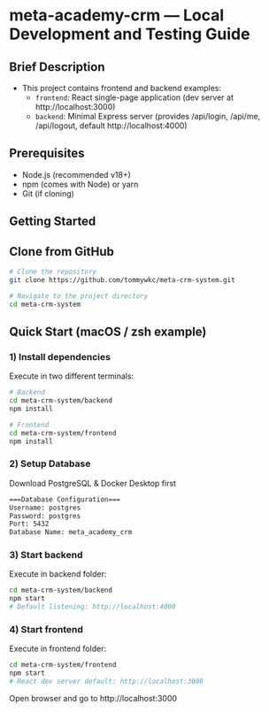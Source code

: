 # meta-academy-crm — Local Development and Testing Guide

## Brief Description
- This project contains frontend and backend examples:
  - `frontend`: React single-page application (dev server at http://localhost:3000)
  - `backend`: Minimal Express server (provides /api/login, /api/me, /api/logout, default http://localhost:4000)



## Prerequisites
- Node.js (recommended v18+)
- npm (comes with Node) or yarn
- Git (if cloning)

## Getting Started

## Clone from GitHub
```bash
# Clone the repository
git clone https://github.com/tommywkc/meta-crm-system.git

# Navigate to the project directory
cd meta-crm-system
```



## Quick Start (macOS / zsh example)

### 1) Install dependencies

Execute in two different terminals:

```bash
# Backend
cd meta-crm-system/backend
npm install

# Frontend  
cd meta-crm-system/frontend
npm install
```

### 2) Setup Database
Download PostgreSQL & Docker Desktop first
```bash
===Database Configuration===
Username: postgres
Password: postgres
Port: 5432
Database Name: meta_academy_crm
```


### 3) Start backend

Execute in backend folder:

```bash
cd meta-crm-system/backend
npm start
# Default listening: http://localhost:4000
```

### 4) Start frontend

Execute in frontend folder:

```bash
cd meta-crm-system/frontend
npm start
# React dev server default: http://localhost:3000
```

Open browser and go to http://localhost:3000



